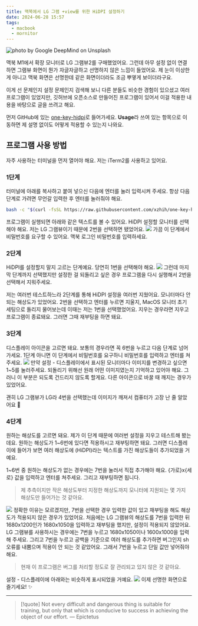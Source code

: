```yaml
---
title: 맥북에서 LG 그램 +view를 위한 HiDPI 설정하기
date: 2024-06-28 15:57
tags:
  - macbook
  - mornitor
---
```


![photo by Google DeepMind on Unsplash](https://images.unsplash.com/photo-1717501218565-30faf6f3dc66?crop=entropy&cs=srgb&fm=jpg&ixid=M3wzNjM5Nzd8MHwxfHJhbmRvbXx8fHx8fHx8fDE3MTk1NTc4NDZ8&ixlib=rb-4.0.3&q=85&w=768&h=432)

맥북 M1에서 확장 모니터로 LG 그램뷰2를 구매했었어요. 그런데 아무 설정 없이 연결하면 그램뷰 화면이 뭔가 자글자글하고 선명하지 않은 느낌이 들었어요.
제 눈이 이상한게 아니고 맥북 화면은 선명한데 같은 화면이더라도 조금 뿌옇게 보이더라구요.

이게 선 문제인지 설정 문제인지 검색해 보니 다른 분들도 비슷한 경험이 있으셨고 여러 프로그램이 있었지만, 깃허브에 오픈소스로 만들어진 프로그램이 있어서 이걸 적용한 내용을 바탕으로 글을 쓰려고 해요.

먼저 GitHub에 있는 [one-key-hidpi](https://github.com/xzhih/one-key-hidpi)로 들어가세요.
**Usage**라 쓰여 있는 항목으로 이동하면 제 설명 없이도 어떻게 적용할 수 있는지 나와요.
## 프로그램 사용 방법
자주 사용하는 터미널을 먼저 열어야 해요. 저는 iTerm2를 사용하고 있어요.
### 1단계
터미널에 아래를 복사하고 붙여 넣으신 다음에 엔터를 눌러 입력시켜 주세요. 항상 다음 단계로 가려면 무언갈 입력한 후 엔터를 눌러줘야 해요.
```sh
bash -c "$(curl -fsSL https://raw.githubusercontent.com/xzhih/one-key-hidpi/master/hidpi.sh)"
```

프로그램이 실행되면 아래와 같은 텍스트를 볼 수 있어요. HiDPI 설정할 모니터를 선택해야 해요. 저는 LG 그램뷰이기 때문에 2번을 선택하면 됐었어요.
![](assets/lg-gram-hidpi-1.webp)
가끔 이 단계에서 비밀번호를 요구할 수 있어요. 맥북 로그인 비밀번호를 입력하세요.
### 2단계
HiDPI를 설정할지 말지 고르는 단계예요. 당연히 1번을 선택해야 해요.
![](assets/lg-gram-hidpi-2.webp)
그런데 마지막 단계까지 선택했지만 설정한 걸 되돌리고 싶은 경우 프로그램을 다시 실행해서 2번을 선택해서 지워주세요.

저는 여러번 테스트하느라 2단계를 통해 HiDPI 설정을 여러번 지웠어요. 모니터마다 안 되는 해상도가 있었어요.
2번을 선택하고 엔터를 누르면 지울지, MacOS 모니터 초기 세팅으로 돌리지 물어보는데 이때는 저는 1번을 선택했었어요. 지우는 경우라면 지우고 프로그램이 종료돼요. 그러면 그때 재부팅을 하면 돼요.
### 3단계
디스플레이 아이콘을 고르면 돼요. 보통의 경우라면 꼭 6번을 누르고 다음 단계로 넘어가세요. 1단계 아니면 이 단계에서 비밀번호를 요구하니 비밀번호를 입력하고 엔터를 쳐주세요.
![](assets/lg-gram-hidpi-3.webp)
만약 설정 - 디스플레이에서 표시된 모니터마다 이미지를 변경하고 싶으면 1~5를 눌러주세요. 되돌리기 위해선 원래 어떤 이미지였는지 기억하고 있어야 해요. 그러니 이 부분은 되도록 건드리지 않도록 할게요. 다른 아이콘으로 바꿀 때 깨지는 경우가 있었어요.

괜히 LG 그램뷰가 LG라 4번을 선택했는데 이미지가 깨져서 컴퓨터가 고장 난 줄 알았어요 🥲
### 4단계
원하는 해상도를 고르면 돼요. 제가 이 단계 때문에 여러번 설정을 지우고 테스트해 봤는데요.
원하는 해상도가 1~6번에 있다면 적용하시고 재부팅하면 돼요. 그러면 디스플레이에 들어가 보면 여러 해상도에 (HiDPI)라는 텍스트를 가진 해상도들이 추가되었을 거예요.

1~6번 중 원하는 해상도가 없는 경우에는 7번을 눌러서 직접 추가해야 해요. {가로}x{세로} 값을 입력하고 엔터를 쳐주세요. 그리고 재부팅하면 됩니다.

>제 추측이지만 작은 해상도부터 지정한 해상도까지 모니터에 지원되는 몇 가지 해상도만 들어가는 것 같아요.

![](assets/lg-gram-hidpi-5.webp)
정확한 이유는 모르겠지만, 7번을 선택한 경우 입력한 값이 있고 재부팅을 해도 해상도가 적용되지 않은 경우가 있었어요.
처음에는 LG 그램뷰의 해상도를 7번을 입력한 뒤 1680x1200인가 1680x1050을 입력하고 재부팅을 했지만, 설정이 적용되지 않았어요. LG 그램뷰를 사용하시는 경우에는 7번을 누르고 1680x1050이나 1600x1000을 입력해 주세요.
그리고 7번을 누르고 공백을 기준으로 여러 해상도를 추가하면 버그인지 sh 오류를 내뿜으며 적용이 안 되는 것 같았어요. 그래서 7번을 누르고 단일 값만 넣어줘야 해요.

>현재 이 프로그램은 버그를 처리할 정도로 잘 관리되고 있지 않은 것 같아요.

설정 - 디스플레이에 아래와는 비슷하게 표시되었을 거예요.
![](assets/lg-gram-hidpi-6.webp)
이제 선명한 화면으로 즐기세요! ✨

---

> [!quote] Not every difficult and dangerous thing is suitable for training, but only that which is conducive to success in achieving the object of our effort.
> — Epictetus